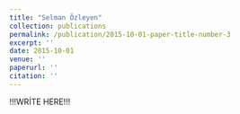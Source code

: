 ```yaml
---
title: "Selman Özleyen"
collection: publications
permalink: /publication/2015-10-01-paper-title-number-3
excerpt: ''
date: 2015-10-01
venue: ''
paperurl: ''
citation: ''
---
```


!!!WRİTE HERE!!!
